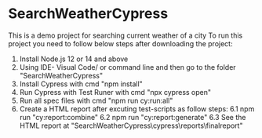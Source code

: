 # SearchWeatherCypress
This is a demo project for searching current weather of a city
To run this project you need to follow below steps after downloading the project:
1. Install Node.js 12 or 14 and above
2. Using IDE- Visual Code/ or command line and then go to the folder "SearchWeatherCypress"
3. Install Cypress with cmd "npm install"
4. Run Cypress with Test Runer with cmd "npx cypress open"
5. Run all spec files with cmd "npm run cy:run:all"
6. Create a HTML report after excuting test-scripts as follow steps:
  6.1 npm run "cy:report:combine"
  6.2 npm run "cy:report:generate"
  6.3 See the HTML report at "SearchWeatherCypress\cypress\reports\finalreport"
